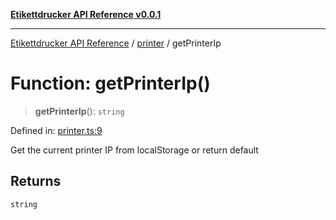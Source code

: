 [**Etikettdrucker API Reference v0.0.1**](../../README.md)

***

[Etikettdrucker API Reference](../../modules.md) / [printer](../README.md) / getPrinterIp

# Function: getPrinterIp()

> **getPrinterIp**(): `string`

Defined in: [printer.ts:9](https://github.com/JayeshKakkad-Rotoclear/Etikettdruck/blob/main/src/lib/printer.ts#L9)

Get the current printer IP from localStorage or return default

## Returns

`string`
